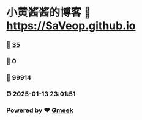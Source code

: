# 小黄酱酱的博客 :link: https://SaVeop.github.io 
### :page_facing_up: [35](https://SaVeop.github.io/tag.html) 
### :speech_balloon: 0 
### :hibiscus: 99914 
### :alarm_clock: 2025-01-13 23:01:51 
### Powered by :heart: [Gmeek](https://github.com/Meekdai/Gmeek)
